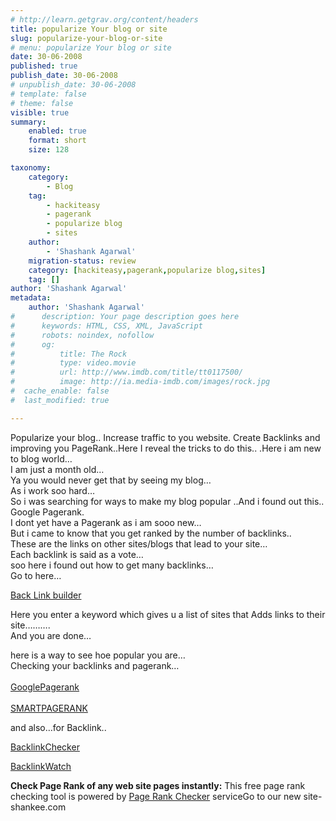 ```yaml
---
# http://learn.getgrav.org/content/headers
title: popularize Your blog or site
slug: popularize-your-blog-or-site
# menu: popularize Your blog or site
date: 30-06-2008
published: true
publish_date: 30-06-2008
# unpublish_date: 30-06-2008
# template: false
# theme: false
visible: true
summary:
    enabled: true
    format: short
    size: 128

taxonomy:
    category:
        - Blog
    tag:
        - hackiteasy
        - pagerank
        - popularize blog
        - sites
    author:
        - 'Shashank Agarwal'
    migration-status: review
    category: [hackiteasy,pagerank,popularize blog,sites]
    tag: []
author: 'Shashank Agarwal'
metadata:
    author: 'Shashank Agarwal'
#      description: Your page description goes here
#      keywords: HTML, CSS, XML, JavaScript
#      robots: noindex, nofollow
#      og:
#          title: The Rock
#          type: video.movie
#          url: http://www.imdb.com/title/tt0117500/
#          image: http://ia.media-imdb.com/images/rock.jpg
#  cache_enable: false
#  last_modified: true

---
```


Popularize your blog.. Increase traffic to you website. Create Backlinks and improving you PageRank..Here I reveal the tricks to do this.. .Here i am new to blog world…  
I am just a month old…  
Ya you would never get that by seeing my blog…  
As i work soo hard…  
So i was searching for ways to make my blog popular ..And i found out this..  
Google Pagerank.  
I dont yet have a Pagerank as i am sooo new…  
But i came to know that you get ranked by the number of backlinks..  
These are the links on other sites/blogs that lead to your site…  
Each backlink is said as a vote…  
soo here i found out how to get many backlinks…  
Go to here…

[Back Link builder](http://www.webconfs.com/backlink-builder.php)

Here you enter a keyword which gives u a list of sites that Adds links to their site……….  
And you are done…

here is a way to see hoe popular you are…  
Checking your backlinks and pagerank…  
[  
](http://www.google-pagerank.net/)[GooglePagerank](http://pr.blogflux.com/)  
[  
SMARTPAGERANK](http://www.smartpagerank.com/)

and also…for Backlink..

[BacklinkChecker](http://www.smartpagerank.com/pagerank-backlinks.php)

[BacklinkWatch](http://www.backlinkwatch.com/)

 **Check Page Rank of any web site pages instantly:**   This free page rank checking tool is powered by [Page Rank Checker](http://www.prchecker.info/) serviceGo to our new site- shankee.com
